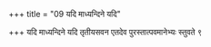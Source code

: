 +++
title = "09 यदि माध्यन्दिने यदि"

+++
यदि माध्यन्दिने यदि तृतीयसवन एतदेव पुरस्तात्पवमानेभ्यः स्तुवते ९